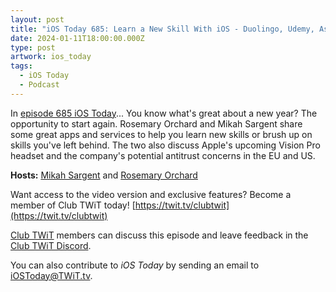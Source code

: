 ```yaml
---
layout: post
title: "iOS Today 685: Learn a New Skill With iOS - Duolingo, Udemy, Astound, TED, LinkedIn Learning, Khan Academy"
date: 2024-01-11T18:00:00.000Z
type: post
artwork: ios_today
tags:
  - iOS Today
  - Podcast
---
```

In [episode 685 iOS Today](https://twit.tv/shows/ios-today/episodes/685)...
You know what's great about a new year? The opportunity to start again. Rosemary Orchard and Mikah Sargent share some great apps and services to help you learn new skills or brush up on skills you've left behind. The two also discuss Apple's upcoming Vision Pro headset and the company's potential antitrust concerns in the EU and US.

**Hosts:** [Mikah Sargent](https://twit.tv/people/mikah-sargent) and [Rosemary Orchard](https://twit.tv/people/rosemary-orchard)

Want access to the video version and exclusive features? Become a member of Club TWiT today! [https://twit.tv/clubtwit](https://twit.tv/clubtwit)

[Club TWiT](https://twit.tv/clubtwit) members can discuss this episode and leave feedback in the [Club TWiT Discord](https://twit.memberful.com/account/discord/authorize).

You can also contribute to _iOS Today_ by sending an email to [iOSToday@TWiT.tv](mailto:iOSToday@TWiT.tv).